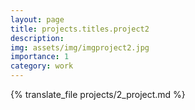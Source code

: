 ```yaml
---
layout: page
title: projects.titles.project2
description: 
img: assets/img/imgproject2.jpg
importance: 1
category: work
---
```


{% translate_file projects/2_project.md %}



